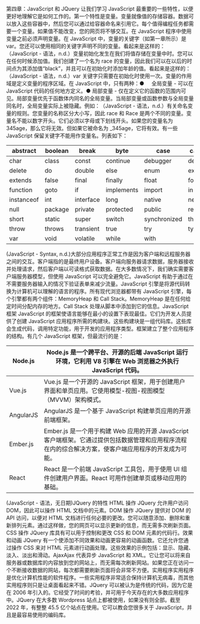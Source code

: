 第四章：JavaScript 和 JQuery 让我们学习 JavaScript 最重要的一些特性，以便更好地理解它是如何工作的。第一个特性是变量。变量就像值的存储容器。数据可以放入这些容器中，然后您可以通过给容器命名来引用它。每个值得编程任务都需要一个变量。如果值不能改变，您的网页将不够交互。在 JavaScript 程序中使用变量之前必须声明变量。在 JavaScript 中，变量的关键字（如第一章所示）是 var。<script type= “text/javascript”>​<! --​var age;​var race;​// -- ></script>您还可以使用相同的关键字声明不同的变量。看起来是这样的：<script type= “text/javascript”>​<! --​var age, race;​// -- ></script>（JavaScript - 语法，n.d.）变量初始化发生在我们将值存储在变量中时。您可以在任何时候添加值。我们创建了一个名为 race 的变量，因此我们可以在以后的时间点为其添加值“black”，并且可以在初始化时添加年龄的值。看起来是这样的：<script type= “text/javascript”>​<! --​var age = “39”var race;race= black;​// -- ></script>（JavaScript - 语法，n.d.）var 关键字只需要在初始化时使用一次。变量的作用域是定义变量的程序区域。在 JavaScript 中，只有两种：●     全局变量 - 可以在 JavaScript 代码的任何地方定义。● 局部变量 - 仅在定义它的函数的范围内可见。局部变量优先于函数体内同名的全局变量。当局部变量或函数参数与全局变量同名时，全局变量实际上被隐藏。例如：<html>​<body onload = checkscope();>​<script type = “text/javascript”>​ <! --​var myVar = “global”; // 全局变量​function checkscope( ) {​var myVar = “local”; // 局部变量​document.write(myVar);​}​// —-></script><body><html>（JavaScript - 语法，n.d.）有关命名变量的规则。您变量的名称区分大小写，因此 race 和 Race 是两个不同的变量。变量名不能以数字开头。它们必须以字母或下划线开头。如果您的变量名为 345age，那么它将无效。但如果它被命名为 _345age，它将有效。有一些 JavaScript 保留关键字不能用作变量名。列表如下：

| abstract | boolean | break | byte | case | catch |
| --- | --- | --- | --- | --- | --- |
| char | class | const | continue | debugger | default |
| delete | do | double | else | enum | export |
| extends | false | final | finally | float | for |  |
| function | goto | if | implements | import | in |
| instanceof | int | interface | long | native | new |
| null | package | private | protected | public | return |
| short | static | super | switch | synchronized | this |
| throw | throws | transient | true | try | typeof |
| var | void | volatile | while | with |  |

(JavaScript - Syntax, n.d.)大部分应用程序正常工作是因为客户端和远程服务器之间的交互。客户端指的是最终用户设备。客户端向服务器请求数据，服务器接收并处理请求，然后客户端以可读格式获取数据。在大多数情况下，我们确实需要客户端服务器模型，但使用 JavaScript 可以完全避免它。JavaScript 有助于通过在不需要服务器输入的情况下验证表单来减少流量。JavaScript 引擎是将源代码转换为计算机可以理解的语言的程序。所有现代浏览器都带有 JavaScript 引擎，每个引擎都有两个组件：MemoryHeap 和 Call Stack。MemoryHeap 是在任何给定时间分配内存的地方。Call Stack 处理从脚本中添加到它的信息。JavaScript 框架 JavaScript 的框架使语言能够在最小的设置下表现最佳。它们为开发人员提供了创建 JavaScript 应用程序所需的构建块。这些构建块是一组代码库。这些库会生成代码，调用特定功能，用于开发的应用程序类型。框架建立了整个应用程序的结构。有几个 JavaScript 框架，但最流行的是：

| Node.js | Node.js 是一个跨平台、开源的后端 JavaScript 运行环境，它利用 V8 引擎在 Web 浏览器之外执行 JavaScript 代码。 |
| --- | --- |
| Vue.js | Vue.js 是一个开源的 JavaScript 框架，用于创建用户界面和单页应用。它使用模型-视图-视图模型（MVVM）架构模式。 |
| AngularJS | AngularJS 是一个基于 JavaScript 构建单页应用的开源前端框架。 |
| Ember.js | Ember.js 是一个用于构建 Web 应用的开源 JavaScript 客户端框架。它通过提供包括数据管理和应用程序流程在内的综合解决方案，使客户端应用程序的开发成为可能。 |
| React | React 是一个前端 JavaScript 工具包，用于使用 UI 组件创建用户界面。React 可用作创建单页或移动应用的基础。 |

(JavaScript - 语法，无日期)JQuery 的特性 HTML 操作 JQuery 允许用户访问 DOM，因此可以操作 HTML 文档中的元素。DOM 操作 JQuery 提供对 DOM 的 API 访问，以便对 HTML 文档进行任何必要的更改。您可以随意添加、删除和重新排列元素。通过这样做，您的网页可以显示更新的信息，而无需多次刷新页面。CSS 操作 JQuery 库具有可以用于控制和更改 CSS 和 DOM 元素的代码行。效果和动画 JQuery 有一个使添加不同效果和动画更容易的动画函数。它还允许您通过操作 CSS 来对 HTML 元素进行动画处理。这些效果的示例包括：显示、隐藏、淡入、淡出和滑动。AjaxAjax 代表异步 JavaScript 和 XML。它让您可以将来自服务器或数据库的内容放到您的网站上，而无需每次刷新网站。如果您正在访问一个不断接收数据的网站，每次都需要刷新页面将会非常不方便。实用程序实用程序是优化计算机性能的软件程序。一些实用程序非常适合保持计算机无病毒，而其他实用程序则只是让桌面看起来不错。JQuery 可以被认为是传统的代码，因为它是在 2006 年引入的。它经受了时间的考验，并可用于今天存在的大多数应用程序中。JQuery 在大多数 Wordpress 站点上都被使用，如果没有则全部。截至 2022 年，有整整 45.5 亿个站点在使用。它可以教会您很多关于 JavaScript，并且是最容易使用的编码库。
